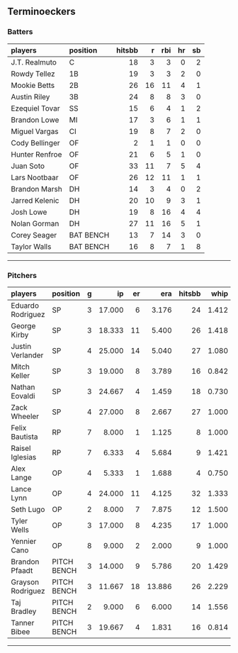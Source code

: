 ## Terminoeckers

### Batters

 
|players        |position  | hitsbb|  r| rbi| hr| sb| 
|:--------------|:---------|------:|--:|---:|--:|--:| 
|J.T. Realmuto  |C         |     18|  3|   3|  0|  2| 
|Rowdy Tellez   |1B        |     19|  3|   3|  2|  0| 
|Mookie Betts   |2B        |     26| 16|  11|  4|  1| 
|Austin Riley   |3B        |     24|  8|   8|  3|  0| 
|Ezequiel Tovar |SS        |     15|  6|   4|  1|  2| 
|Brandon Lowe   |MI        |     17|  3|   6|  1|  1| 
|Miguel Vargas  |CI        |     19|  8|   7|  2|  0| 
|Cody Bellinger |OF        |      2|  1|   1|  0|  0| 
|Hunter Renfroe |OF        |     21|  6|   5|  1|  0| 
|Juan Soto      |OF        |     33| 11|   7|  5|  4| 
|Lars Nootbaar  |OF        |     26| 12|  11|  1|  1| 
|Brandon Marsh  |DH        |     14|  3|   4|  0|  2| 
|Jarred Kelenic |DH        |     20| 10|   9|  3|  1| 
|Josh Lowe      |DH        |     19|  8|  16|  4|  4| 
|Nolan Gorman   |DH        |     27| 11|  16|  5|  1| 
|Corey Seager   |BAT BENCH |     13|  7|  14|  3|  0| 
|Taylor Walls   |BAT BENCH |     16|  8|   7|  1|  8| 

* * *

### Pitchers

 
|players           |position    |  g|     ip| er|    era| hitsbb|  whip| so|  w| sv| 
|:-----------------|:-----------|--:|------:|--:|------:|------:|-----:|--:|--:|--:| 
|Eduardo Rodriguez |SP          |  3| 17.000|  6|  3.176|     24| 1.412| 22|  1|  0| 
|George Kirby      |SP          |  3| 18.333| 11|  5.400|     26| 1.418| 16|  1|  0| 
|Justin Verlander  |SP          |  4| 25.000| 14|  5.040|     27| 1.080| 17|  2|  0| 
|Mitch Keller      |SP          |  3| 19.000|  8|  3.789|     16| 0.842| 29|  2|  0| 
|Nathan Eovaldi    |SP          |  3| 24.667|  4|  1.459|     18| 0.730| 22|  2|  0| 
|Zack Wheeler      |SP          |  4| 27.000|  8|  2.667|     27| 1.000| 30|  1|  0| 
|Felix Bautista    |RP          |  7|  8.000|  1|  1.125|      8| 1.000| 20|  1|  4| 
|Raisel Iglesias   |RP          |  7|  6.333|  4|  5.684|      9| 1.421|  8|  1|  3| 
|Alex Lange        |OP          |  4|  5.333|  1|  1.688|      4| 0.750|  7|  1|  3| 
|Lance Lynn        |OP          |  4| 24.000| 11|  4.125|     32| 1.333| 22|  3|  0| 
|Seth Lugo         |OP          |  2|  8.000|  7|  7.875|     12| 1.500|  7|  0|  0| 
|Tyler Wells       |OP          |  3| 17.000|  8|  4.235|     17| 1.000| 23|  1|  0| 
|Yennier Cano      |OP          |  8|  9.000|  2|  2.000|      9| 1.000|  8|  0|  2| 
|Brandon Pfaadt    |PITCH BENCH |  3| 14.000|  9|  5.786|     20| 1.429| 12|  0|  0| 
|Grayson Rodriguez |PITCH BENCH |  3| 11.667| 18| 13.886|     26| 2.229| 15|  0|  0| 
|Taj Bradley       |PITCH BENCH |  2|  9.000|  6|  6.000|     14| 1.556| 11|  0|  0| 
|Tanner Bibee      |PITCH BENCH |  3| 19.667|  4|  1.831|     16| 0.814| 19|  0|  0| 


* * *


